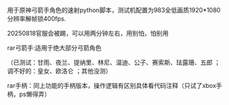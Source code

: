 用于原神弓箭手角色的速射python脚本，测试机配置为983全低画质1920*1080分辨率解帧锁400fps.

20250818官服会被踢，可以用两分钟左右，用别怕，怕别用

rar弓箭手:适用于绝大部分弓箭角色

（已测试：甘雨、夜兰、提纳里、林尼、温迪、公子、赛索斯、珐露珊、五郎 ；调不好的：皇女、欧洛仑 ；其他没测）

rar手柄：同上功能的手柄版本，操作逻辑有区别具体看代码注释（只试了xbox手柄，ps懒得弄）
